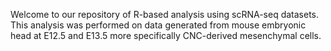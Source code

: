 Welcome to our repository of R-based analysis using scRNA-seq datasets. This analysis was performed on data generated from mouse embryonic head at E12.5 and E13.5 more specifically CNC-derived mesenchymal cells.     
